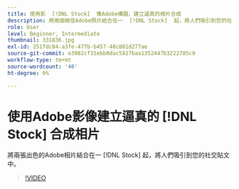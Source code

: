 ```yaml
---
title: 使用影  [!DNL Stock]  像Adobe構圖，建立逼真的相片合成
description: 將兩個絕佳Adobe照片結合在一  [!DNL Stock]  起，將人們吸引到您的社交貼文中
role: User
level: Beginner, Intermediate
thumbnail: 331836.jpg
exl-id: 251fdc84-a3fe-47fb-b457-48c881d277ae
source-git-commit: e3982cf31ebb0dac5927baa1352447b3222785c9
workflow-type: tm+mt
source-wordcount: '40'
ht-degree: 0%

---
```


# 使用Adobe影像建立逼真的 [!DNL Stock] 合成相片

將兩張出色的Adobe相片結合在一 [!DNL Stock] 起，將人們吸引到您的社交貼文中。

>[!VIDEO](https://video.tv.adobe.com/v/331836?hidetitle=true)
